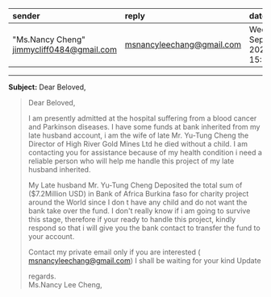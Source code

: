 | sender        | reply        | date        |
|:--------------|:-------------|:------------|
| "Ms.Nancy Cheng" <jimmycliff0484@gmail.com> | msnancyleechang@gmail.com | Wed, 4 Sep 2024 15:32:03 |

---

**Subject:**         Dear Beloved,

> Dear Beloved,
> 
> I am presently admitted at the hospital suffering from a blood cancer and
> Parkinson diseases. I have some funds at bank inherited from my late
> husband account, i am the wife of late Mr. Yu-Tung Cheng the Director of
> High River Gold Mines Ltd he died without a child. I am contacting you for
> assistance because of my health condition i need a reliable person who will
> help me handle this project of my late husband inherited.
> 
> My Late husband Mr. Yu-Tung Cheng Deposited the total sum of ($7.2Million
> USD) in Bank of Africa Burkina faso for charity project around the World
> since I don t have any child and do not want the bank take over the fund. I
> don't really know if i am going to survive this stage, therefore if your
> ready to handle this project, kindly respond so that i will give you the
> bank contact to transfer the fund to your account.
> 
> 
> Contact my private email only if you are interested (
> msnancyleechang@gmail.com) I shall be waiting for your kind Update
> 
>  regards.  
> Ms.Nancy Lee Cheng,
